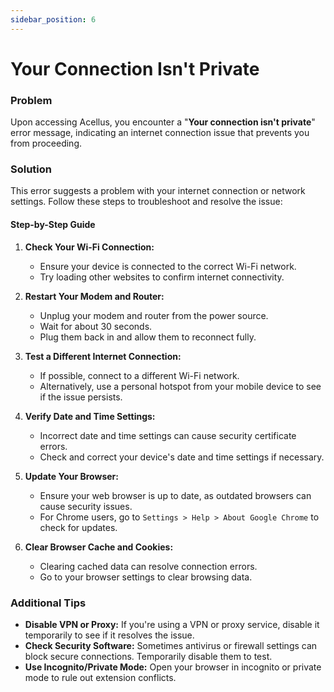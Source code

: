 ```yaml
---
sidebar_position: 6
---
```


# Your Connection Isn't Private

### Problem

Upon accessing Acellus, you encounter a "**Your connection isn't private**" error message, indicating an internet connection issue that prevents you from proceeding.

### Solution

This error suggests a problem with your internet connection or network settings. Follow these steps to troubleshoot and resolve the issue:

#### Step-by-Step Guide

1. **Check Your Wi-Fi Connection:**
   - Ensure your device is connected to the correct Wi-Fi network.
   - Try loading other websites to confirm internet connectivity.

2. **Restart Your Modem and Router:**
   - Unplug your modem and router from the power source.
   - Wait for about 30 seconds.
   - Plug them back in and allow them to reconnect fully.

3. **Test a Different Internet Connection:**
   - If possible, connect to a different Wi-Fi network.
   - Alternatively, use a personal hotspot from your mobile device to see if the issue persists.

4. **Verify Date and Time Settings:**
   - Incorrect date and time settings can cause security certificate errors.
   - Check and correct your device's date and time settings if necessary.

5. **Update Your Browser:**
   - Ensure your web browser is up to date, as outdated browsers can cause security issues.
   - For Chrome users, go to `Settings > Help > About Google Chrome` to check for updates.

6. **Clear Browser Cache and Cookies:**
   - Clearing cached data can resolve connection errors.
   - Go to your browser settings to clear browsing data.

### Additional Tips

- **Disable VPN or Proxy:** If you're using a VPN or proxy service, disable it temporarily to see if it resolves the issue.
- **Check Security Software:** Sometimes antivirus or firewall settings can block secure connections. Temporarily disable them to test.
- **Use Incognito/Private Mode:** Open your browser in incognito or private mode to rule out extension conflicts.